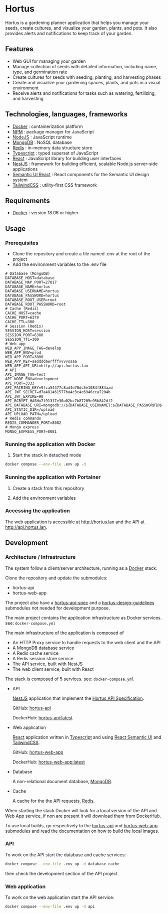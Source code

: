 # Hortus

Hortus is a gardening planner application that helps you manage your seeds, create cultures, and visualize your garden, plants, and pots. It also provides alerts and notifications to keep track of your garden.

## Features

- Web GUI for managing your garden
- Manage collection of seeds with detailed information, including name, type, and germination rate
- Create cultures for seeds with seeding, planting, and harvesting phases
- Create and visualize your gardening spaces, plants, and pots in a visual environment
- Receive alerts and notifications for tasks such as watering, fertilizing, and harvesting

## Technologies, languages, frameworks

- [Docker](https://www.docker.com/) : containerization platform
- [NPM](https://www.npmjs.com/) : package manager for JavaScript
- [NodeJS](https://nodejs.org/) : JavaScript runtime
- [MongoDB](https://www.mongodb.com/) : NoSQL database
- [Redis](https://redis.io/) : in-memory data structure store
- [Typescript](https://www.typescriptlang.org/) : typed superset of JavaScript
- [React](https://reactjs.org/) : JavaScript library for building user interfaces
- [NestJS](https://nestjs.com/) : framework for building efficient, scalable Node.js server-side applications
- [Semantic UI React](https://react.semantic-ui.com/) : React components for the Semantic UI design system
- [TailwindCSS](https://www.typescriptlang.org/) : utility-first CSS framework

## Requirements

- [Docker](https://www.docker.com/) : version 18.06 or higher

## Usage

### Prerequisites

- Clone the repository and create a file named .env at the root of the project
- Add the environment variables to the .env file

```properties
# Database (MongoDB)
DATABASE_HOST=database
DATABASE_MAP_PORT=27017
DATABASE_NAME=hortus
DATABASE_USERNAME=hortus
DATABASE_PASSWORD=hortus
DATABASE_ROOT_USER=root
DATABASE_ROOT_PASSWORD=root
# Cache (Redis)
CACHE_HOST=cache
CACHE_PORT=6379
CACHE_TTL=300
# Session (Redis)
SESSION_HOST=session
SESSION_PORT=6380
SESSION_TTL=300
# Web app
WEB_APP_IMAGE_TAG=develop
WEB_APP_ENV=prod
WEB_APP_PORT=3000
WEB_APP_KEY=aaddddawrfffvvvvssaa
WEB_APP_API_URL=http://api.hortus.lan
# API
API_IMAGE_TAG=test
API_NODE_ENV=development
API_PORT=3333
API_PAIRING_KEY=9fca54477c8ad4e70dc5e1084f884aad
API_JWT_SECRET=d7a481461577ba4c3c4c6946cca7204b
API_JWT_EXPIRE=90
API_BCRYPT_HASH=7f91317e30a02bc7b87205e95b842df2
API_DATABASE_URI=mongodb://${DATABASE_USERNAME}:${DATABASE_PASSWORD}@${DATABASE_HOST}:27017/hortus
API_STATIC_DIR=/upload
API_UPLOAD_PATH=/upload
# Redis commands
REDIS_COMMANDER_PORT=8082
# Mongo express
MONGO_EXPRESS_PORT=8081
```

### Running the application with Docker

1. Start the stack in detached mode

```bash
docker compose --env-file .env up -d
```

### Running the application with Portainer

1. Create a stack from this repository

2. Add the environment variables

### Accessing the application

The web application is accessible at <http://hortus.lan> and the API at <http://api.hortus.lan>.

## Development

### Architecture / Infrastructure

The system follow a client/server architecture, running as a
[Docker](https://www.docker.com/) stack.

Clone the repository and update the submodules:

- hortus-api
- hortus-web-app

The project also have a [hortus-api-spec]() and a [hortus-design-guidelines]() submodules not needed for development purpose.

The main project contains the application infrastructure as Docker services. see: `docker-compose.yml`

The main infrastructure of the application is composed of

- An HTTP Proxy service to handle requests to the web client and the API
- A MongoDB database service
- A Redis cache service
- A Redis session store service
- The API service, built with NestJS
- The web client service, built with React

The stack is composed of 5 services. see: `docker-compose.yml`

- API

  [NestJS](https://nestjs.com/) application that implement the [Hortus API Specification](https://github.com/alexandrelamberty/hortus-api-spec).

  GitHub:  [hortus-api](https://github.com/alexandrelamberty/hortus-server)

  DockerHub: [hortus-api:latest](https://hub.docker.com/r/alexandrelamberty/hortus-api)

- Web application
  
  [React](https://reactjs.org/) application written in [Typescript](https://www.typescriptlang.org/) and using
  [React Semantic UI](https://react.semantic-ui.com/) and [TailwindCSS](https://tailwindcss.com/).

  GitHub: [hortus-web-app](https://github.com/alexandrelamberty/hortus-web-app)

  DockerHub: [hortus-web-app:latest](https://hub.docker.com/r/alexandrelamberty/hortus-web-app)

- Database
  
  A non-relational document database, [MongoDB](https://hub.docker.com/_/mongo).

- Cache

  A cache for the the API requests, [Redis](https://hub.docker.com/_/redis).

When starting the stack Docker will look for a local version of the API and Web App service, if non are present it will download them from DockerHub.

To use local builds, go respectively to the [hortus-api]() and [hortus-web-app]() submodules and read the documentation on how to build the local images.

### API

To work on the API start the database and cache services:

```bash
docker compose --env-file .env up -d database cache
```

then check the development section of the API project.

### Web application

To work on the web application start the API service:

```bash
docker compose --env-file .env up -d api
```
